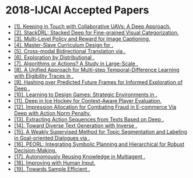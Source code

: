 # 2018-IJCAI Accepted Papers

 - [[1]. Keeping in Touch with Collaborative UAVs: A Deep  Approach.](https://doi.org/10.24963/ijcai.2018/78)
 - [[2]. StackDRL: Stacked Deep  for Fine-grained Visual Categorization.](https://doi.org/10.24963/ijcai.2018/103)
 - [[3]. Multi-Level Policy and Reward  for Image Captioning.](https://doi.org/10.24963/ijcai.2018/114)
 - [[4]. Master-Slave Curriculum Design for .](https://doi.org/10.24963/ijcai.2018/211)
 - [[5]. Cross-modal Bidirectional Translation via .](https://doi.org/10.24963/ijcai.2018/365)
 - [[6]. Exploration by Distributional .](https://doi.org/10.24963/ijcai.2018/376)
 - [[7]. Algorithms or Actions? A Study in Large-Scale .](https://doi.org/10.24963/ijcai.2018/377)
 - [[8]. A Unified Approach for Multi-step Temporal-Difference Learning with Eligibility Traces in .](https://doi.org/10.24963/ijcai.2018/414)
 - [[9]. Hashing over Predicted Future Frames for Informed Exploration of Deep .](https://doi.org/10.24963/ijcai.2018/420)
 - [[10]. Learning to Design Games: Strategic Environments in .](https://doi.org/10.24963/ijcai.2018/426)
 - [[11]. Deep  in Ice Hockey for Context-Aware Player Evaluation.](https://doi.org/10.24963/ijcai.2018/478)
 - [[12]. Impression Allocation for Combating Fraud in E-commerce Via Deep  with Action Norm Penalty.](https://doi.org/10.24963/ijcai.2018/548)
 - [[13]. Extracting Action Sequences from Texts Based on Deep .](https://doi.org/10.24963/ijcai.2018/565)
 - [[14]. Toward Diverse Text Generation with Inverse .](https://doi.org/10.24963/ijcai.2018/606)
 - [[15]. A Weakly Supervised Method for Topic Segmentation and Labeling in Goal-oriented Dialogues via .](https://doi.org/10.24963/ijcai.2018/612)
 - [[16]. PEORL: Integrating Symbolic Planning and Hierarchical  for Robust Decision-Making.](https://doi.org/10.24963/ijcai.2018/675)
 - [[17]. Autonomously Reusing Knowledge in Multiagent .](https://doi.org/10.24963/ijcai.2018/774)
 - [[18]. Improving  with Human Input.](https://doi.org/10.24963/ijcai.2018/817)
 - [[19]. Towards Sample Efficient .](https://doi.org/10.24963/ijcai.2018/820)
